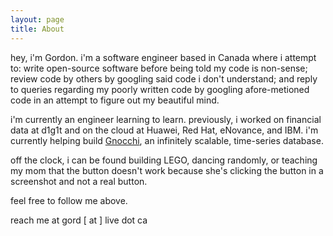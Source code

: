 ```yaml
---
layout: page
title: About
---
```


hey, i'm Gordon. i'm a software engineer based in Canada where i attempt to:
write open-source software before being told my code is non-sense; review code
by others by googling said code i don't understand; and reply to queries
regarding my poorly written code by googling afore-metioned code in an
attempt to figure out my beautiful mind.

i'm currently an engineer learning to learn. previously, i worked on
financial data at d1g1t and on the cloud at Huawei, Red Hat, eNovance, and IBM.
i'm currently helping build [Gnocchi](http://gnocchi.xyz), an infinitely
scalable, time-series database.

off the clock, i can be found building LEGO, dancing randomly, or teaching my
mom that the button doesn't work because she's clicking the button in a
screenshot and not a real button.

feel free to follow me above.

reach me at gord [ at ] live dot ca
